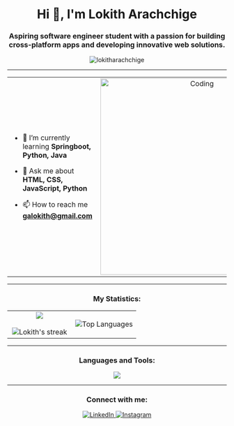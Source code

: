 <h1 align="center">Hi 👋, I'm Lokith Arachchige</h1>
<h3 align="center">Aspiring software engineer student with a passion for building cross-platform apps and developing innovative web solutions.</h3>

<p align="center"> 
  <img src="https://komarev.com/ghpvc/?username=lokitharachchige&label=Profile%20views&color=0e75b6&style=flat" alt="lokitharachchige" /> 
</p>

---

<table align="center">
<tr border="none">
<td width="50%" height="40%" align="left">
  
- 🌱 I’m currently learning **Springboot, Python, Java**

- 💬 Ask me about **HTML, CSS, JavaScript, Python**

- 📫 How to reach me **galokith@gmail.com**

</td>
<td width="50%" align="center">
  <img align="right" alt="Coding" width="450" src="cdn.dribbble.com/users/891352/screenshots/2816929/media/27ec9ed3286c2c38610a4d9369e73358.gif">
</td>
</tr>
</table>

---

<h3 align="center">My Statistics:</h3>
<p align="center">
<table align="center">
<tr border="none">
<td width="50%" align="center">
  
  <img align="center" src="https://github-readme-stats.vercel.app/api?username=lokitharachchige&theme=dark&show_icons=true&count_private=true" />
  <br></br>
  <img title="🔥 Get streak stats for your profile at git.io/streak-stats" alt="Lokith's streak" src="https://github-readme-streak-stats.herokuapp.com/?user=lokitharachchige&theme=dark&hide_border=false" /> 
</td>
<td width="50%" align="center">

  <img align="center" src="https://github-readme-stats.vercel.app/api/top-langs?username=lokitharachchige&show_icons=true&locale=en&layout=compact&theme=dark" alt="Top Languages"/>
  
</td>
</tr>
</table>

---

<h3 align="center">Languages and Tools:</h3>
<p align="center">
  <a href="https://skillicons.dev">
    <img src="https://skillicons.dev/icons?i=html,css,js,c,cpp,python,php,react,flutter,git,vscode,firebase,arduino,java,bootstrap,spring,postman,matlab,figma,mongodb,mysql&perline=10" />
  </a>
</p>

---

<h3 align="center">Connect with me:</h3>
<p align="center">
  <a href="https://www.linkedin.com/in/lokith-arachchige-b96b232aa/">
    <img src="https://skillicons.dev/icons?i=linkedin" alt="LinkedIn"/>
  </a>
  <a href="https://www.instagram.com/loki.26_/">
    <img src="https://skillicons.dev/icons?i=instagram" alt="Instagram"/>
  </a>
</p>
